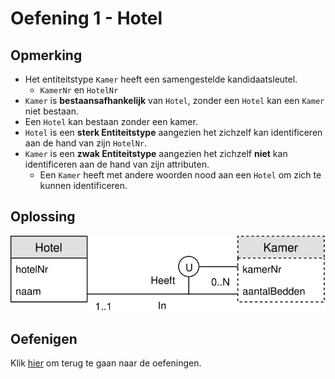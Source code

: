 # Oefening 1 - Hotel
## Opmerking
- Het entiteitstype `Kamer` heeft een samengestelde kandidaatsleutel.
    - `KamerNr` en `HotelNr`
- `Kamer` is **bestaansafhankelijk** van `Hotel`, zonder een `Hotel` kan een `Kamer` niet bestaan.
- Een `Hotel` kan bestaan zonder een kamer.
- `Hotel` is een **sterk Entiteitstype** aangezien het zichzelf kan identificeren aan de hand van zijn `HotelNr`.
- `Kamer` is een **zwak Entiteitstype** aangezien het zichzelf **niet** kan identificeren aan de hand van zijn attributen.
    - Een `Kamer` heeft met andere woorden nood aan een `Hotel` om zich te kunnen identificeren.

## Oplossing
<img src="./exercise-1.svg">

## Oefenigen
Klik [hier](../exercises.md) om terug te gaan naar de oefeningen.